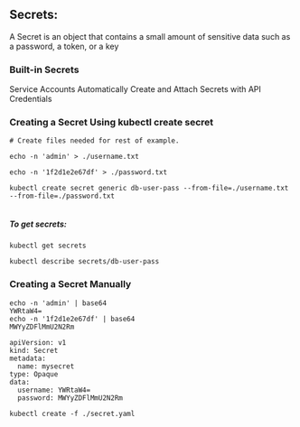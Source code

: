 ## Secrets:

A Secret is an object that contains a small amount of sensitive data such as a password, a token, or a key

### Built-in Secrets

Service Accounts Automatically Create and Attach Secrets with API Credentials


### Creating a Secret Using kubectl create secret

```
# Create files needed for rest of example.

echo -n 'admin' > ./username.txt

echo -n '1f2d1e2e67df' > ./password.txt

kubectl create secret generic db-user-pass --from-file=./username.txt --from-file=./password.txt


```
##### To get secrets:

`kubectl get secrets`

`kubectl describe secrets/db-user-pass`



### Creating a Secret Manually
```
echo -n 'admin' | base64
YWRtaW4=
echo -n '1f2d1e2e67df' | base64
MWYyZDFlMmU2N2Rm
```

```
apiVersion: v1
kind: Secret
metadata:
  name: mysecret
type: Opaque
data:
  username: YWRtaW4=
  password: MWYyZDFlMmU2N2Rm
```

`kubectl create -f ./secret.yaml`


